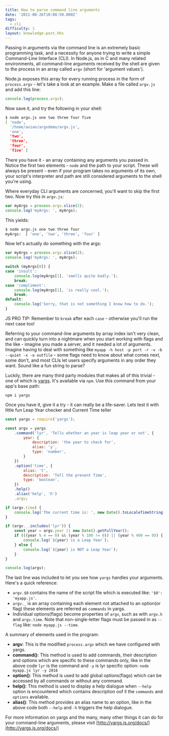 ```yaml
---
title: How to parse command line arguments
date: '2011-08-26T10:08:50.000Z'
tags:
  - cli
difficulty: 1
layout: knowledge-post.hbs
---
```


Passing in arguments via the command line is an extremely basic programming task, and a necessity for anyone trying to write a simple Command-Line Interface (CLI).  In Node.js, as in C and many related environments, all command-line arguments received by the shell are given to the process in an array called `argv` (short for 'argument values').

Node.js exposes this array for every running process in the form of `process.argv` - let's take a look at an example.  Make a file called `argv.js` and add this line:

```js
console.log(process.argv);
```

Now save it, and try the following in your shell:

```bash
$ node argv.js one two three four five
[ 'node',
  '/home/avian/argvdemo/argv.js',
  'one',
  'two',
  'three',
  'four',
  'five' ]
```

There you have it - an array containing any arguments you passed in.  Notice the first two elements - `node` and the path to your script.  These will always be present - even if your program takes no arguments of its own, your script's interpreter and path are still considered arguments to the shell you're using.

Where everyday CLI arguments are concerned, you'll want to skip the first two.  Now try this in `argv.js`:

```js
var myArgs = process.argv.slice(2);
console.log('myArgs: ', myArgs);
```

This yields:

```bash
$ node argv.js one two three four
myArgs:  [ 'one', 'two', 'three', 'four' ]
```

Now let's actually do something with the args:

```js
var myArgs = process.argv.slice(2);
console.log('myArgs: ', myArgs);

switch (myArgs[0]) {
case 'insult':
    console.log(myArgs[1], 'smells quite badly.');
    break;
case 'compliment':
    console.log(myArgs[1], 'is really cool.');
    break;
default:
    console.log('Sorry, that is not something I know how to do.');
}
```

JS PRO TIP: Remember to `break` after each `case` - otherwise you'll run the next case too!

Referring to your command-line arguments by array index isn't very clean, and can quickly turn into a nightmare when you start working with flags and the like - imagine you made a server, and it needed a lot of arguments.  Imagine having to deal with something like `myapp -h host -p port -r -v -b --quiet -x -o outfile` - some flags need to know about what comes next, some don't, and most CLIs let users specify arguments in any order they want.  Sound like a fun string to parse?

Luckily, there are many third party modules that makes all of this trivial - one of which is [yargs](https://www.npmjs.com/package/yargs). It's available via `npm`.  Use this command from your app's base path:

```
npm i yargs
```

Once you have it, give it a try - it can really be a life-saver. Lets test it with little fun Leap Year checker and Current Time teller

```js
const yargs = require('yargs');

const argv = yargs
    .command('lyr', 'Tells whether an year is leap year or not', {
        year: {
            description: 'the year to check for',
            alias: 'y',
            type: 'number',
        }
    })
    .option('time', {
        alias: 't',
        description: 'Tell the present Time',
        type: 'boolean',
    })
    .help()
    .alias('help', 'h')
    .argv;

if (argv.time) {
    console.log('The current time is: ', new Date().toLocaleTimeString());
}

if (argv._.includes('lyr')) {
    const year = argv.year || new Date().getFullYear();
    if (((year % 4 == 0) && (year % 100 != 0)) || (year % 400 == 0)) {
        console.log(`${year} is a Leap Year`);
    } else {
        console.log(`${year} is NOT a Leap Year`);
    }
}

console.log(argv);
```

The last line was included to let you see how `yargs` handles your arguments. Here's a quick reference:

- `argv.$0` contains the name of the script file which is executed like: `'$0': 'myapp.js'`.
- `argv._` is an array containing each element not attached to an option(or flag) these elements are referred as `commands` in yargs.
- Individual options(flags) become properties of `argv`, such as with `argv.h` and `argv.time`.  Note that non-single-letter flags must be passed in as `--flag` like: `node myapp.js --time`.

A summary of elements used in the program:

- **argv**: This is the modified `process.argv` which we have configured with yargs.
- **command()**: This method is used to add commands, their description and options which are specific to these commands only, like in the above code `lyr` is the command and `-y` is lyr specific option: `node myapp.js lyr -y 2016`
- **option()**: This method is used to add global options(flags) which can be accessed by all commands or without any command.
- **help()**: This method is used to display a help dialogue when `--help` option is encountered which contains description oof ll the `commands` and `options` available.
- **alias()**: This method provides an alias name to an option, like in the above code both `--help` and `-h` triggers the help dialogue.

For more information on yargs and the many, many other things it can do for your command-line arguments, please visit [http://yargs.js.org/docs/](http://yargs.js.org/docs/)
